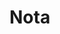 # Nota

<!-------Dentro del folder upload se crearn dos carpetasc como las de abajo para guardar sus imagenes
uploads/productos/**.*
uploads/usuarios/**.* ------->
